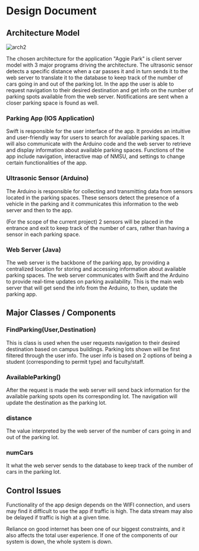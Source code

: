 # Design Document

## Architecture Model
![arch2](https://user-images.githubusercontent.com/107898813/233269676-bf9874a0-2c79-4797-af45-d27e5691ba1b.jpg)

The chosen architecture for the application "Aggie Park" is client server model with 3 major programs driving the architecture. The ultrasonic sensor detects a specific distance when a car passes it and in turn sends it to the web server to translate it to the database to keep track of the number of cars going in and out of the parking lot. In the app the user is able to request navigation to their desired destination and get info on the number of parking spots available from the web server. Notifications are sent when a closer parking space is found as well. 

### Parking App (IOS Application)
Swift is responsible for the user interface of the app. It provides an intuitive and user-friendly way for users to search for available parking spaces. It will also communicate with the Arduino code and the web server to retrieve and display information about available parking spaces. Functions of the app include navigation, interactive map of NMSU, and settings to change certain functionalities of the app. 

### Ultrasonic Sensor (Arduino)
The Arduino is responsible for collecting and transmitting data from sensors located in the parking spaces. These sensors detect the presence of a vehicle in the parking and it communicates this information to the web server and then to the app.

(For the scope of the current project)
2 sensors will be placed in the entrance and exit to keep track of the number of cars, rather than having a sensor in each parking space. 

### Web Server (Java)
The web server is the backbone of the parking app, by providing a centralized location for storing and accessing information about available parking spaces. The web server communicates with Swift and the Arduino to provide real-time updates on parking availability.
This is the main web server that will get send the info from the Arduino, to then, update the parking app.

## Major Classes / Components

### FindParking(User,Destination)
This is class is used when the user requests navigation to their desired destination based on campus buildings. Parking lots shown will be first filtered through the user info. The user info is based on 2 options of being a student (corresponding to permit type) and faculty/staff.

### AvailableParking()
After the request is made the web server will send back information for the available parking spots open its corresponding lot. The navigation will update the destination as the parking lot. 

### distance 
The value interpreted by the web server of the number of cars going in and out of the parking lot. 

### numCars
It what the web server sends to the database to keep track of the number of cars in the parking lot. 

## Control Issues
Functionality of the app design depends on the WIFI connection, and users may find it difficult to use the app if traffic is high. The data stream may also be delayed if traffic is high at a given time. 

Reliance on good internet has been one of our biggest constraints, and it also affects the total user experience. If one of the components of our system is down, the whole system is down.




